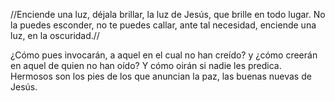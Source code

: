 //Enciende una luz, déjala brillar, 
la luz de Jesús, que brille en todo lugar. 
No la puedes esconder, no te puedes callar, 
ante tal necesidad, enciende una luz, en la oscuridad.//

¿Cómo pues invocarán, a aquel en el cual no han creído? 
y ¿cómo creerán en aquel de quien no han oído? 
Y cómo oirán si nadie les predica. 
Hermosos son los pies de los que anuncian la paz, 
las buenas nuevas de Jesús.
